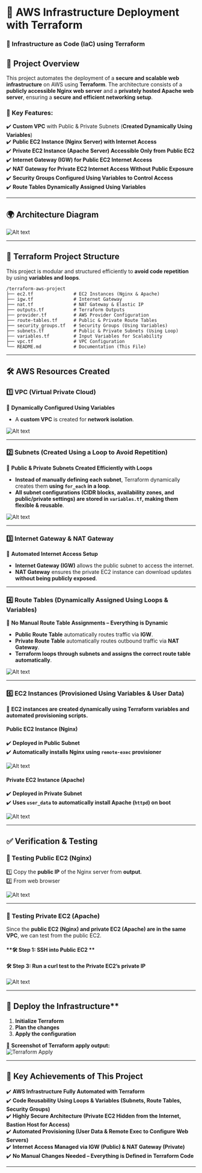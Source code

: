 # **📌 AWS Infrastructure Deployment with Terraform**  
### **🚀 Infrastructure as Code (IaC) using Terraform**  

## **📂 Project Overview**  
This project automates the deployment of a **secure and scalable web infrastructure** on AWS using **Terraform**. The architecture consists of a **publicly accessible Nginx web server** and a **privately hosted Apache web server**, ensuring a **secure and efficient networking setup**.  

### **🔹 Key Features:**  
✔️ **Custom VPC** with Public & Private Subnets (**Created Dynamically Using Variables**)  
✔️ **Public EC2 Instance (Nginx Server) with Internet Access**  
✔️ **Private EC2 Instance (Apache Server) Accessible Only from Public EC2**  
✔️ **Internet Gateway (IGW) for Public EC2 Internet Access**  
✔️ **NAT Gateway for Private EC2 Internet Access Without Public Exposure**  
✔️ **Security Groups Configured Using Variables to Control Access**  
✔️ **Route Tables Dynamically Assigned Using Variables**  

---

## **🌍 Architecture Diagram**  
![Alt text](assets/pic1.png)

---

## **📂 Terraform Project Structure**  
This project is modular and structured efficiently to **avoid code repetition** by using **variables and loops**.  

```
/terraform-aws-project
├── ec2.tf               # EC2 Instances (Nginx & Apache)
├── igw.tf               # Internet Gateway
├── nat.tf               # NAT Gateway & Elastic IP
├── outputs.tf           # Terraform Outputs
├── provider.tf          # AWS Provider Configuration
├── route-tables.tf      # Public & Private Route Tables 
├── security_groups.tf   # Security Groups (Using Variables)
├── subnets.tf           # Public & Private Subnets (Using Loop)
├── variables.tf         # Input Variables for Scalability
├── vpc.tf               # VPC Configuration
└── README.md            # Documentation (This File)
```

---

## **🛠 AWS Resources Created**  

### **1️⃣ VPC (Virtual Private Cloud)**
📌 **Dynamically Configured Using Variables**  
- A **custom VPC** is created for **network isolation**.  

![Alt text](assets/pic2.png)

---

### **2️⃣ Subnets (Created Using a Loop to Avoid Repetition)**
📌 **Public & Private Subnets Created Efficiently with Loops**  
- **Instead of manually defining each subnet**, Terraform dynamically creates them **using `for_each` in a loop**.  
- **All subnet configurations (CIDR blocks, availability zones, and public/private settings) are stored in `variables.tf`, making them flexible & reusable**.  
 
![Alt text](assets/pic3.png)

---

### **3️⃣ Internet Gateway & NAT Gateway**
📌 **Automated Internet Access Setup**  
- **Internet Gateway (IGW)** allows the public subnet to access the internet.  
- **NAT Gateway** ensures the private EC2 instance can download updates **without being publicly exposed**.  

---

### **4️⃣ Route Tables (Dynamically Assigned Using Loops & Variables)**
📌 **No Manual Route Table Assignments – Everything is Dynamic**  
- **Public Route Table** automatically routes traffic via **IGW**.  
- **Private Route Table** automatically routes outbound traffic via **NAT Gateway**.  
- **Terraform loops through subnets and assigns the correct route table automatically**.  

![Alt text](assets/pic4.png)

---

### **6️⃣ EC2 Instances (Provisioned Using Variables & User Data)**
📌 **EC2 instances are created dynamically using Terraform variables and automated provisioning scripts.**  

#### **Public EC2 Instance (Nginx)**
✔️ **Deployed in Public Subnet**  
✔️ **Automatically installs Nginx using `remote-exec` provisioner**  

![Alt text](assets/pic5.png)

#### **Private EC2 Instance (Apache)**
✔️ **Deployed in Private Subnet**  
✔️ **Uses `user_data` to automatically install Apache (`httpd`) on boot**  

![Alt text](assets/pic6.png)

---

## **✅ Verification & Testing**  

### **🔹 Testing Public EC2 (Nginx)**
1️⃣ Copy the **public IP** of the Nginx server from **output**.  
2️⃣ From web browser 

![Alt text](assets/pic7.png)

---

### **🔹 Testing Private EC2 (Apache)**
Since the **public EC2 (Nginx) and private EC2 (Apache) are in the same VPC**, we can test from the public EC2.

#### **🛠 Step 1: SSH into Public EC2 **

#### **🛠 Step 3: Run a curl test to the Private EC2’s private IP**

![Alt text](assets/pic8.png)

---
## 🚀 Deploy the Infrastructure**  

1. **Initialize Terraform**  
2. **Plan the changes**  
3. **Apply the configuration**   

📌 **Screenshot of Terraform apply output:**  
![Terraform Apply](assets/pic9.png)
  

---
## **📌 Key Achievements of This Project**
✔️ **AWS Infrastructure Fully Automated with Terraform**  
✔️ **Code Reusability Using Loops & Variables (Subnets, Route Tables, Security Groups)**  
✔️ **Highly Secure Architecture (Private EC2 Hidden from the Internet, Bastion Host for Access)**  
✔️ **Automated Provisioning (User Data & Remote Exec to Configure Web Servers)**  
✔️ **Internet Access Managed via IGW (Public) & NAT Gateway (Private)**  
✔️ **No Manual Changes Needed – Everything is Defined in Terraform Code**  

---
